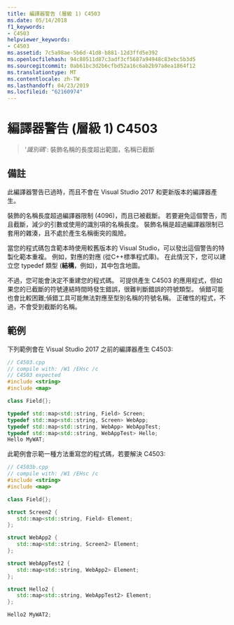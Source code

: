 ```yaml
---
title: 編譯器警告 (層級 1) C4503
ms.date: 05/14/2018
f1_keywords:
- C4503
helpviewer_keywords:
- C4503
ms.assetid: 7c5a98ae-5b6d-41d8-b881-12d3ffd5e392
ms.openlocfilehash: 94c88511d87c3adf3cf5687a94948c83ebc5b3d5
ms.sourcegitcommit: 0ab61bc3d2b6cfbd52a16c6ab2b97a8ea1864f12
ms.translationtype: MT
ms.contentlocale: zh-TW
ms.lasthandoff: 04/23/2019
ms.locfileid: "62160974"
---
```

# <a name="compiler-warning-level-1-c4503"></a>編譯器警告 (層級 1) C4503

> '*識別碼*': 裝飾名稱的長度超出範圍，名稱已截斷

## <a name="remarks"></a>備註

此編譯器警告已過時，而且不會在 Visual Studio 2017 和更新版本的編譯器產生。

裝飾的名稱長度超過編譯器限制 (4096)，而且已被截斷。 若要避免這個警告，而且截斷，減少的引數或使用的識別項的名稱長度。 裝飾名稱是超過編譯器限制已套用的雜湊，且不處於產生名稱衝突的風險。

當您的程式碼包含範本時使用較舊版本的 Visual Studio，可以發出這個警告的特製化範本重複。 例如，對應的對應 (從C++標準程式庫)。 在此情況下，您可以建立您 typedef 類型 (**結構**，例如)，其中包含地圖。

不過，您可能會決定不重建您的程式碼。  可提供產生 C4503 的應用程式，但如果您的已截斷的符號連結時間時發生錯誤，很難判斷錯誤的符號類型。 偵錯可能也會比較困難;偵錯工具可能無法對應至型別名稱的符號名稱。 正確性的程式，不過，不會受到截斷的名稱。

## <a name="example"></a>範例

下列範例會在 Visual Studio 2017 之前的編譯器產生 C4503:

```cpp
// C4503.cpp
// compile with: /W1 /EHsc /c
// C4503 expected
#include <string>
#include <map>

class Field{};

typedef std::map<std::string, Field> Screen;
typedef std::map<std::string, Screen> WebApp;
typedef std::map<std::string, WebApp> WebAppTest;
typedef std::map<std::string, WebAppTest> Hello;
Hello MyWAT;
```

此範例會示範一種方法重寫您的程式碼，若要解決 C4503:

```cpp
// C4503b.cpp
// compile with: /W1 /EHsc /c
#include <string>
#include <map>

class Field{};

struct Screen2 {
   std::map<std::string, Field> Element;
};

struct WebApp2 {
   std::map<std::string, Screen2> Element;
};

struct WebAppTest2 {
   std::map<std::string, WebApp2> Element;
};

struct Hello2 {
   std::map<std::string, WebAppTest2> Element;
};

Hello2 MyWAT2;
```